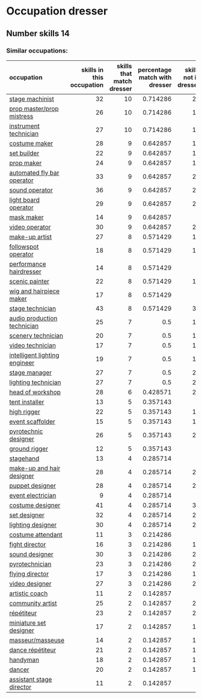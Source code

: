 # Occupation dresser
## Number skills 14
### Similar occupations:
| occupation                                                        |   skills in this occupation |   skills that match dresser |   percentage match with dresser |   skills not in dresser |
|:------------------------------------------------------------------|----------------------------:|----------------------------:|--------------------------------:|------------------------:|
| [stage machinist](stage_machinist.md)                             |                          32 |                          10 |                        0.714286 |                      22 |
| [prop master/prop mistress](prop_master-prop_mistress.md)         |                          26 |                          10 |                        0.714286 |                      16 |
| [instrument technician](instrument_technician.md)                 |                          27 |                          10 |                        0.714286 |                      17 |
| [costume maker](costume_maker.md)                                 |                          28 |                           9 |                        0.642857 |                      19 |
| [set builder](set_builder.md)                                     |                          22 |                           9 |                        0.642857 |                      13 |
| [prop maker](prop_maker.md)                                       |                          24 |                           9 |                        0.642857 |                      15 |
| [automated fly bar operator](automated_fly_bar_operator.md)       |                          33 |                           9 |                        0.642857 |                      24 |
| [sound operator](sound_operator.md)                               |                          36 |                           9 |                        0.642857 |                      27 |
| [light board operator](light_board_operator.md)                   |                          29 |                           9 |                        0.642857 |                      20 |
| [mask maker](mask_maker.md)                                       |                          14 |                           9 |                        0.642857 |                       5 |
| [video operator](video_operator.md)                               |                          30 |                           9 |                        0.642857 |                      21 |
| [make-up artist](make-up_artist.md)                               |                          27 |                           8 |                        0.571429 |                      19 |
| [followspot operator](followspot_operator.md)                     |                          18 |                           8 |                        0.571429 |                      10 |
| [performance hairdresser](performance_hairdresser.md)             |                          14 |                           8 |                        0.571429 |                       6 |
| [scenic painter](scenic_painter.md)                               |                          22 |                           8 |                        0.571429 |                      14 |
| [wig and hairpiece maker](wig_and_hairpiece_maker.md)             |                          17 |                           8 |                        0.571429 |                       9 |
| [stage technician](stage_technician.md)                           |                          43 |                           8 |                        0.571429 |                      35 |
| [audio production technician](audio_production_technician.md)     |                          25 |                           7 |                        0.5      |                      18 |
| [scenery technician](scenery_technician.md)                       |                          20 |                           7 |                        0.5      |                      13 |
| [video technician](video_technician.md)                           |                          17 |                           7 |                        0.5      |                      10 |
| [intelligent lighting engineer](intelligent_lighting_engineer.md) |                          19 |                           7 |                        0.5      |                      12 |
| [stage manager](stage_manager.md)                                 |                          27 |                           7 |                        0.5      |                      20 |
| [lighting technician](lighting_technician.md)                     |                          27 |                           7 |                        0.5      |                      20 |
| [head of workshop](head_of_workshop.md)                           |                          28 |                           6 |                        0.428571 |                      22 |
| [tent installer](tent_installer.md)                               |                          13 |                           5 |                        0.357143 |                       8 |
| [high rigger](high_rigger.md)                                     |                          22 |                           5 |                        0.357143 |                      17 |
| [event scaffolder](event_scaffolder.md)                           |                          15 |                           5 |                        0.357143 |                      10 |
| [pyrotechnic designer](pyrotechnic_designer.md)                   |                          26 |                           5 |                        0.357143 |                      21 |
| [ground rigger](ground_rigger.md)                                 |                          12 |                           5 |                        0.357143 |                       7 |
| [stagehand](stagehand.md)                                         |                          13 |                           4 |                        0.285714 |                       9 |
| [make-up and hair designer](make-up_and_hair_designer.md)         |                          28 |                           4 |                        0.285714 |                      24 |
| [puppet designer](puppet_designer.md)                             |                          28 |                           4 |                        0.285714 |                      24 |
| [event electrician](event_electrician.md)                         |                           9 |                           4 |                        0.285714 |                       5 |
| [costume designer](costume_designer.md)                           |                          41 |                           4 |                        0.285714 |                      37 |
| [set designer](set_designer.md)                                   |                          32 |                           4 |                        0.285714 |                      28 |
| [lighting designer](lighting_designer.md)                         |                          30 |                           4 |                        0.285714 |                      26 |
| [costume attendant](costume_attendant.md)                         |                          11 |                           3 |                        0.214286 |                       8 |
| [fight director](fight_director.md)                               |                          16 |                           3 |                        0.214286 |                      13 |
| [sound designer](sound_designer.md)                               |                          30 |                           3 |                        0.214286 |                      27 |
| [pyrotechnician](pyrotechnician.md)                               |                          23 |                           3 |                        0.214286 |                      20 |
| [flying director](flying_director.md)                             |                          17 |                           3 |                        0.214286 |                      14 |
| [video designer](video_designer.md)                               |                          27 |                           3 |                        0.214286 |                      24 |
| [artistic coach](artistic_coach.md)                               |                          11 |                           2 |                        0.142857 |                       9 |
| [community artist](community_artist.md)                           |                          25 |                           2 |                        0.142857 |                      23 |
| [répétiteur](répétiteur.md)                                       |                          23 |                           2 |                        0.142857 |                      21 |
| [miniature set designer](miniature_set_designer.md)               |                          17 |                           2 |                        0.142857 |                      15 |
| [masseur/masseuse](masseur-masseuse.md)                           |                          14 |                           2 |                        0.142857 |                      12 |
| [dance répétiteur](dance_répétiteur.md)                           |                          21 |                           2 |                        0.142857 |                      19 |
| [handyman](handyman.md)                                           |                          18 |                           2 |                        0.142857 |                      16 |
| [dancer](dancer.md)                                               |                          20 |                           2 |                        0.142857 |                      18 |
| [assistant stage director](assistant_stage_director.md)           |                          11 |                           2 |                        0.142857 |                       9 |
